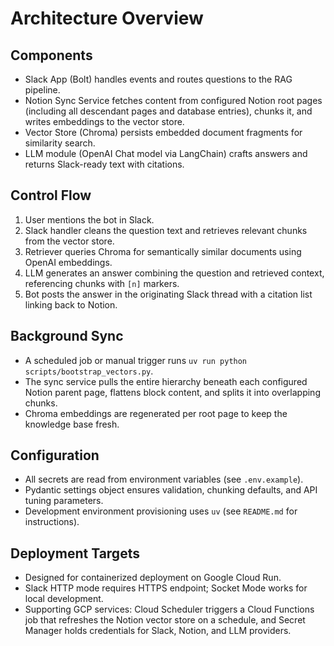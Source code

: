 # Architecture Overview

## Components
- Slack App (Bolt) handles events and routes questions to the RAG pipeline.
- Notion Sync Service fetches content from configured Notion root pages (including all descendant pages and database entries), chunks it, and writes embeddings to the vector store.
- Vector Store (Chroma) persists embedded document fragments for similarity search.
- LLM module (OpenAI Chat model via LangChain) crafts answers and returns Slack-ready text with citations.

## Control Flow
1. User mentions the bot in Slack.
2. Slack handler cleans the question text and retrieves relevant chunks from the vector store.
3. Retriever queries Chroma for semantically similar documents using OpenAI embeddings.
4. LLM generates an answer combining the question and retrieved context, referencing chunks with `[n]` markers.
5. Bot posts the answer in the originating Slack thread with a citation list linking back to Notion.

## Background Sync
- A scheduled job or manual trigger runs `uv run python scripts/bootstrap_vectors.py`.
- The sync service pulls the entire hierarchy beneath each configured Notion parent page, flattens block content, and splits it into overlapping chunks.
- Chroma embeddings are regenerated per root page to keep the knowledge base fresh.

## Configuration
- All secrets are read from environment variables (see `.env.example`).
- Pydantic settings object ensures validation, chunking defaults, and API tuning parameters.
- Development environment provisioning uses `uv` (see `README.md` for instructions).

## Deployment Targets
- Designed for containerized deployment on Google Cloud Run.
- Slack HTTP mode requires HTTPS endpoint; Socket Mode works for local development.
- Supporting GCP services: Cloud Scheduler triggers a Cloud Functions job that refreshes the Notion vector store on a schedule, and Secret Manager holds credentials for Slack, Notion, and LLM providers.
